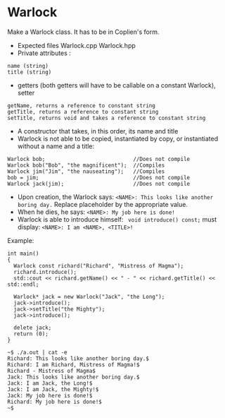 # Warlock
Make a Warlock class. It has to be in Coplien's form.
* Expected files Warlock.cpp Warlock.hpp
* Private attributes :
```
name (string)
title (string)
```
* getters (both getters will have to be callable on a constant Warlock), setter 
```
getName, returns a reference to constant string
getTitle, returns a reference to constant string
setTitle, returns void and takes a reference to constant string
```
* A constructor that takes, in this order, its name and title
* Warlock is not able to be copied, instantiated by copy, or instantiated without a name and a title:
```
Warlock bob;                            //Does not compile
Warlock bob("Bob", "the magnificent");  //Compiles
Warlock jim("Jim", "the nauseating");   //Compiles
bob = jim;                              //Does not compile
Warlock jack(jim);                      //Does not compile
```
* Upon creation, the Warlock says: `<NAME>: This looks like another boring day.` Replace placeholder <NAME> by the appropriate value.    
* When he dies, he says: `<NAME>: My job here is done!`  
* Warlock is able to introduce himself: ` void introduce() const;` must display: `<NAME>: I am <NAME>, <TITLE>!`

Example:
```
int main()
{
  Warlock const richard("Richard", "Mistress of Magma");
  richard.introduce();
  std::cout << richard.getName() << " - " << richard.getTitle() << std::endl;

  Warlock* jack = new Warlock("Jack", "the Long");
  jack->introduce();
  jack->setTitle("the Mighty");
  jack->introduce();

  delete jack;
  return (0);
}
```
```
~$ ./a.out | cat -e
Richard: This looks like another boring day.$
Richard: I am Richard, Mistress of Magma!$
Richard - Mistress of Magma$
Jack: This looks like another boring day.$
Jack: I am Jack, the Long!$
Jack: I am Jack, the Mighty!$
Jack: My job here is done!$
Richard: My job here is done!$
~$
```
